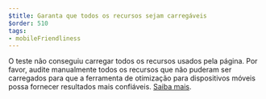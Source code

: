 ```yaml
---
$title: Garanta que todos os recursos sejam carregáveis
$order: 510
tags:
- mobileFriendliness
---
```


O teste não conseguiu carregar todos os recursos usados pela página. Por favor, audite manualmente todos os recursos que não puderam ser carregados para que a ferramenta de otimização para dispositivos móveis possa fornecer resultados mais confiáveis. [Saiba mais](https://support.google.com/webmasters/answer/6352293?hl=pt_BR#blocked-resources).
